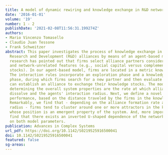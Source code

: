 ```yaml
---
title: A model of dynamic rewiring and knowledge exchange in R&D networks
date: '2016-01-01'
volume: '19'
number: 1 - 2
publishDate: '2021-02-08T11:56:31.199274Z'
authors:
- Mario Vincenzo Tomasello
- Claudio Juan Tessone
- Frank Schweitzer
abstract: This paper investigates the process of knowledge exchange in inter-firm
  Research and Development (R&D) alliances by means of an agent-based model. Extant
  research has pointed out that firms select alliance partners considering both network-related
  and network-unrelated features (e.g., social capital versus complementary knowledge
  stocks). In our agent-based model, firms are located in a metric knowledge space.
  The interaction rules incorporate an exploration phase and a knowledge transfer
  phase, during which firms search for a new partner and then evaluate whether they
  can establish an alliance to exchange their knowledge stocks. The model parameters
  determining the overall system properties are the rate at which alliances form and
  dissolve and the agents' interaction radius. Next, we define a novel indicator of
  performance, based on the distance traveled by the firms in the knowledge space.
  Remarkably, we find that - depending on the alliance formation rate and the interaction
  radius - firms tend to cluster around one or more attractors in the knowledge space,
  whose position is an emergent property of the system. And, more importantly, we
  find that there exists an inverted U-shaped dependence of the network performance
  on both model parameters.
publication: Advances in Complex Systems
url_pdf: https://doi.org/10.1142/S0219525916500041
doi: 10.1142/S0219525916500041
featured: false
sg-areas:
---
```

